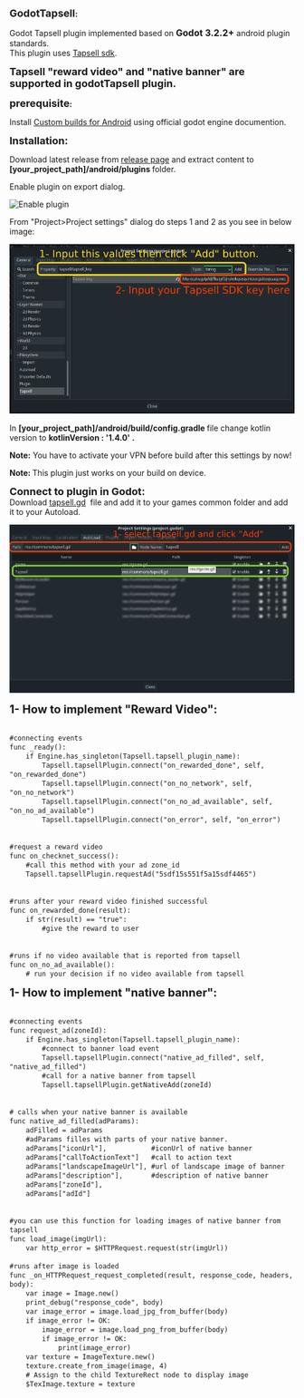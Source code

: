 <p><strong><span style="font-size:18px">GodotTapsell</span>:</strong></p>
<p> Godot Tapsell plugin implemented based on <span style="font-size:16px"><strong>Godot 3.2.2+</strong></span> android plugin standards.<br />
This plugin uses <a href="https://docs.tapsell.ir/tapsell-sdk/android/initialize/">Tapsell sdk</a>.</p>
<p><span style="font-size:18px"><strong>Tapsell &quot;reward video&quot; and &quot;native banner&quot; are supported in godotTapsell plugin.</strong></span></p>

<p><strong><span style="font-size:18px">prerequisite</span>:</strong></p>

<p>Install&nbsp;<a href="https://docs.godotengine.org/en/stable/getting_started/workflow/export/android_custom_build.html">Custom builds for Android</a> using official godot engine documention.</p>

<p><span style="font-size:18px"><strong>Installation:</strong></span></p>

<p>Download latest release from <a href="https://github.com/dorjoosoft/GodotTapsell/releases">release page</a>&nbsp;and extract content&nbsp;to<strong> [your_project_path]/android/plugins </strong>folder.</p>

<p>Enable plugin on export dialog.</p>
<img src="https://github.com/dorjoosoft/GodotCafebazaar/blob/main/docs/tempsnip.png" alt="Enable plugin"/>

<p>From "Project>Project settings" dialog do steps 1 and 2 as you see in below image: </p>
<img src="https://github.com/dorjoosoft/GodotTapsell/blob/main/docs/Screenshot%20from%202021-08-19%2000-10-55.png" alt="Enable plugin"/>

<p>In <strong>[your_project_path]/android/build/config.gradle </strong>file change kotlin version to <strong>kotlinVersion : &#39;1.4.0&#39; .</strong></p>

<p><strong>Note:</strong> You have to activate your&nbsp;VPN before build after this settings by now!</p>

<p><strong>Note: </strong>This plugin just works on your build on device.</p>

<p><strong><span style="font-size:18px">Connect to plugin in Godot:</span></strong><br />
Download&nbsp;<a href="https://github.com/dorjoosoft/GodotTapsell/blob/main/common/tapsell.gd">tapsell.gd</a>&nbsp;&nbsp;file and add it to your games common folder and add it to your Autoload.</p>
<img src="https://github.com/dorjoosoft/GodotTapsell/blob/main/docs/Screenshot%20from%202021-08-18%2021-48-28.png" alt="Enable plugin"/>
 
<p><span style="font-size:20px"><strong>1- How to implement &quot;Reward Video&quot;:</strong></span></p>

<pre>
<code class="language-python">
#connecting events
func _ready():
	if Engine.has_singleton(Tapsell.tapsell_plugin_name):
		Tapsell.tapsellPlugin.connect("on_rewarded_done", self, "on_rewarded_done")
		Tapsell.tapsellPlugin.connect("on_no_network", self, "on_no_network")
		Tapsell.tapsellPlugin.connect("on_no_ad_available", self, "on_no_ad_available")
		Tapsell.tapsellPlugin.connect("on_error", self, "on_error")


#request a reward video 
func on_checknet_success():
    #call this method with your ad zone_id
	Tapsell.tapsellPlugin.requestAd("5sdf15s551f5a15sdf4465") 


#runs after your reward video finished successful
func on_rewarded_done(result):
	if str(result) == "true":
		#give the reward to user


#runs if no video available that is reported from tapsell
func on_no_ad_available():
	# run your decision if no video available from tapsell</code></pre>
	

<p><span style="font-size:20px"><strong>1- How to implement &quot;native banner&quot;:</strong></span></p>

<pre>
<code class="language-python">
#connecting events
func request_ad(zoneId):
	if Engine.has_singleton(Tapsell.tapsell_plugin_name):
        #connect to banner load event
		Tapsell.tapsellPlugin.connect("native_ad_filled", self, "native_ad_filled")
        #call for a native banner from tapsell
		Tapsell.tapsellPlugin.getNativeAdd(zoneId)


# calls when your native banner is available
func native_ad_filled(adParams):
	adFilled = adParams	
    #adParams filles with parts of your native banner.
    adParams["iconUrl"],           #iconUrl of native banner
    adParams["callToActionText"]   #call to action text
	adParams["landscapeImageUrl"], #url of landscape image of banner
    adParams["description"],       #description of native banner
    adParams["zoneId"],
    adParams["adId"]


#you can use this function for loading images of native banner from tapsell
func load_image(imgUrl):
	var http_error = $HTTPRequest.request(str(imgUrl))

#runs after image is loaded
func _on_HTTPRequest_request_completed(result, response_code, headers, body):
	var image = Image.new()
	print_debug("response_code", body)
	var image_error = image.load_jpg_from_buffer(body)
	if image_error != OK:
		image_error = image.load_png_from_buffer(body)
		if image_error != OK:
			print(image_error)
	var texture = ImageTexture.new()
	texture.create_from_image(image, 4)
	# Assign to the child TextureRect node to display image
	$TexImage.texture = texture
	


</code></pre>

